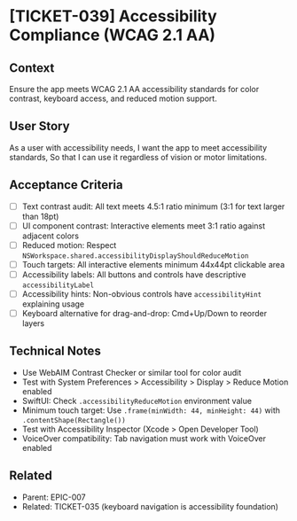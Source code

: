 # [TICKET-039] Accessibility Compliance (WCAG 2.1 AA)

## Context
Ensure the app meets WCAG 2.1 AA accessibility standards for color contrast, keyboard access, and reduced motion support.

## User Story
As a user with accessibility needs,
I want the app to meet accessibility standards,
So that I can use it regardless of vision or motor limitations.

## Acceptance Criteria
- [ ] Text contrast audit: All text meets 4.5:1 ratio minimum (3:1 for text larger than 18pt)
- [ ] UI component contrast: Interactive elements meet 3:1 ratio against adjacent colors
- [ ] Reduced motion: Respect `NSWorkspace.shared.accessibilityDisplayShouldReduceMotion`
- [ ] Touch targets: All interactive elements minimum 44x44pt clickable area
- [ ] Accessibility labels: All buttons and controls have descriptive `accessibilityLabel`
- [ ] Accessibility hints: Non-obvious controls have `accessibilityHint` explaining usage
- [ ] Keyboard alternative for drag-and-drop: Cmd+Up/Down to reorder layers

## Technical Notes
- Use WebAIM Contrast Checker or similar tool for color audit
- Test with System Preferences > Accessibility > Display > Reduce Motion enabled
- SwiftUI: Check `.accessibilityReduceMotion` environment value
- Minimum touch target: Use `.frame(minWidth: 44, minHeight: 44)` with `.contentShape(Rectangle())`
- Test with Accessibility Inspector (Xcode > Open Developer Tool)
- VoiceOver compatibility: Tab navigation must work with VoiceOver enabled

## Related
- Parent: EPIC-007
- Related: TICKET-035 (keyboard navigation is accessibility foundation)
